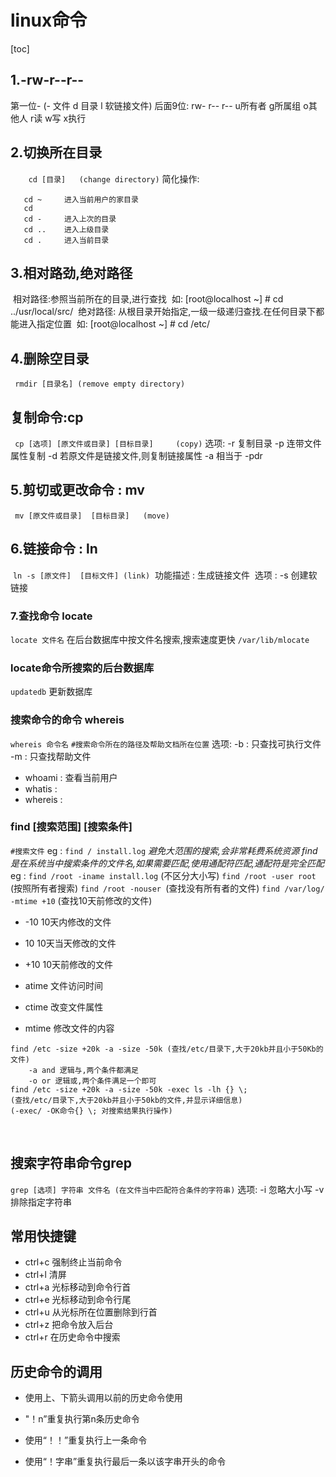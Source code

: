 # linux命令

[toc]



## 1.-rw-r--r--

第一位-  (- 文件 d 目录 l 软链接文件)
         后面9位: rw-         r--         r--
            u所有者      g所属组     o其他人
    r读    w写  x执行

## 2.切换所在目录

`    cd [目录]   (change directory)`
    简化操作:

 ```
    cd ~     进入当前用户的家目录
    cd
    cd -     进入上次的目录
    cd ..    进入上级目录
    cd .     进入当前目录
 ```

## 3.相对路劲,绝对路径
​    相对路径:参照当前所在的目录,进行查找
​        如:   [root@localhost ~] # cd ../usr/local/src/
​    绝对路径:  从根目录开始指定,一级一级递归查找.在任何目录下都能进入指定位置
​        如:   [root@localhost ~] # cd /etc/
## 4.删除空目录
   ` rmdir [目录名] (remove empty directory)`

## 复制命令:cp

   ` cp [选项] [原文件或目录] [目标目录]     (copy)`
      选项:
          -r  复制目录
          -p  连带文件属性复制
          -d  若原文件是链接文件,则复制链接属性
          -a  相当于 -pdr
## 5.剪切或更改命令 : mv
   ` mv [原文件或目录]  [目标目录]   (move)`
## 6.链接命令 : ln
​    `ln -s [原文件]  [目标文件] (link)`
​    功能描述 : 生成链接文件
​      选项 : -s 创建软链接

### 7.查找命令 locate

`locate 文件名`
在后台数据库中按文件名搜索,搜索速度更快
`/var/lib/mlocate`

###  locate命令所搜索的后台数据库

`updatedb`
更新数据库

### 搜索命令的命令 whereis

`whereis 命令名`
`#搜索命令所在的路径及帮助文档所在位置`
选项:
  -b : 只查找可执行文件
  -m : 只查找帮助文件

* whoami : 查看当前用户
* whatis :
* whereis :

### find [搜索范围] [搜索条件]    

`#搜索文件`
eg : `find / install.log`
*避免大范围的搜索,会非常耗费系统资源*
*find是在系统当中搜索条件的文件名,如果需要匹配,使用通配符匹配,通配符是完全匹配*
eg : `find /root -iname install.log`  (不区分大小写)
     `find /root -user root`  (按照所有者搜索)
     `find /root -nouser `(查找没有所有者的文件)
     `find /var/log/ -mtime +10` (查找10天前修改的文件)

* -10  10天内修改的文件

*  10  10天当天修改的文件

*  +10 10天前修改的文件

* atime 文件访问时间

*  ctime 改变文件属性

*  mtime 修改文件的内容

  ```
  find /etc -size +20k -a -size -50k (查找/etc/目录下,大于20kb并且小于50Kb的文件)
      -a and 逻辑与,两个条件都满足
      -o or 逻辑或,两个条件满足一个即可
  find /etc -size +20k -a -size -50k -exec ls -lh {} \;
  (查找/etc/目录下,大于20kb并且小于50kb的文件,并显示详细信息)
  (-exec/ -OK命令{} \; 对搜索结果执行操作)
  ```

  

  ​                  

## 搜索字符串命令grep

`grep [选项] 字符串 文件名 (在文件当中匹配符合条件的字符串)`
选项:
    -i 忽略大小写
    -v 排除指定字符串

## 常用快捷键
* ctrl+c 强制终止当前命令
* ctrl+l 清屏
* ctrl+a 光标移动到命令行首
* ctrl+e 光标移动到命令行尾
* ctrl+u 从光标所在位置删除到行首
* ctrl+z 把命令放入后台
* ctrl+r 在历史命令中搜索

## 历史命令的调用
* 使用上、下箭头调用以前的历史命令使用

* "！n”重复执行第n条历史命令
* 使用“！！”重复执行上一条命令
* 使用“！字串”重复执行最后一条以该字串开头的命令